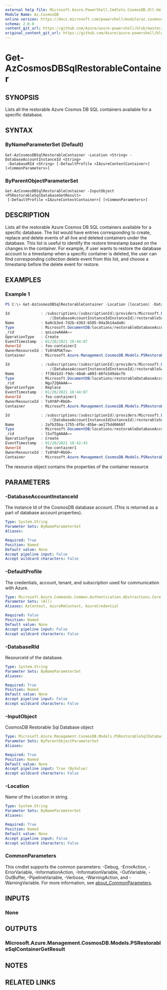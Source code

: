 ```yaml
---
external help file: Microsoft.Azure.PowerShell.Cmdlets.CosmosDB.dll-Help.xml
Module Name: Az.CosmosDB
online version: https://docs.microsoft.com/powershell/module/az.cosmosdb/get-azcosmosdbsqlrestorablecontainer
schema: 2.0.0
content_git_url: https://github.com/Azure/azure-powershell/blob/master/src/CosmosDB/CosmosDB/help/Get-AzCosmosDBSqlRestorableContainer.md
original_content_git_url: https://github.com/Azure/azure-powershell/blob/master/src/CosmosDB/CosmosDB/help/Get-AzCosmosDBSqlRestorableContainer.md
---
```


# Get-AzCosmosDBSqlRestorableContainer

## SYNOPSIS
Lists all the restorable Azure Cosmos DB SQL containers available for a specific database.

## SYNTAX

### ByNameParameterSet (Default)
```
Get-AzCosmosDBSqlRestorableContainer -Location <String> -DatabaseAccountInstanceId <String>
 -DatabaseRId <String> [-DefaultProfile <IAzureContextContainer>] [<CommonParameters>]
```

### ByParentObjectParameterSet
```
Get-AzCosmosDBSqlRestorableContainer -InputObject <PSRestorableSqlDatabaseGetResult>
 [-DefaultProfile <IAzureContextContainer>] [<CommonParameters>]
```

## DESCRIPTION
Lists all the restorable Azure Cosmos DB SQL containers available for a specific database.
The list would have entries corresponding to create, replace and delete events of all live and deleted containers under the database.
This list is useful to identify the restore timestamp based on the changes in the container. 
For example, if user wants to restore the database account to a timestamp when a specific container is deleted, the user can find corresponding collection delete event from this list, and choose a timestamp before the delete event for restore.

## EXAMPLES

### Example 1
```powershell
PS C:\> Get-AzCosmosDBSqlRestorableContainer -Location {location} -DatabaseAccountInstanceId {DatabaseAccountInstanceIdInstanceId} -DatabaseRId {DatabaseRId}

Id              : /subscriptions/{subscriptionId}/providers/Microsoft.DocumentDB/locations/{location}/restorableDatabaseAccounts
                    /{DatabaseAccountInstanceIdInstanceId}/restorableSqlContainers/6a0cb3e4-7d2b-4363-b585-04a3b14ada8c
Name            : 6a0cb3e4-7d2b-4363-b585-04a3b14ada8c
Type            : Microsoft.DocumentDB/locations/restorableDatabaseAccounts/restorableSqlContainers
_rid            : qsLuzwAAAA==
OperationType   : Create
EventTimestamp  : 01/20/2021 18:44:07
OwnerId         : foo-container2
OwnerResourceId : Ts0YAPGKTvw=
Container       : Microsoft.Azure.Management.CosmosDB.Models.PSRestorableSqlContainerPropertiesResourceContainer

Id              : /subscriptions/{subscriptionId}/providers/Microsoft.DocumentDB/locations/{location}/restorableDatabaseAccounts
                    /{DatabaseAccountInstanceIdInstanceId}/restorableSqlContainers/ff36d1d3-f9dc-40a0-a003-60fe349abcfb
Name            : ff36d1d3-f9dc-40a0-a003-60fe349abcfb
Type            : Microsoft.DocumentDB/locations/restorableDatabaseAccounts/restorableSqlContainers
_rid            : Ngu72QAAAA==
OperationType   : Replace
EventTimestamp  : 01/20/2021 18:44:07
OwnerId         : foo-container1
OwnerResourceId : Ts0YAP+RbG0=
Container       : Microsoft.Azure.Management.CosmosDB.Models.PSRestorableSqlContainerPropertiesResourceContainer

Id              : /subscriptions/{subscriptionId}/providers/Microsoft.DocumentDB/locations/{location}/restorableDatabaseAccounts
                    /{DatabaseAccountInstanceIdInstanceId}/restorableSqlContainers/2afb35ba-1755-4fbc-85be-ae175dd0668f
Name            : 2afb35ba-1755-4fbc-85be-ae175dd0668f
Type            : Microsoft.DocumentDB/locations/restorableDatabaseAccounts/restorableSqlContainers
_rid            : lSuf5gAAAA==
OperationType   : Create
EventTimestamp  : 01/20/2021 18:42:43
OwnerId         : foo-container1
OwnerResourceId : Ts0YAP+RbG0=
Container       : Microsoft.Azure.Management.CosmosDB.Models.PSRestorableSqlContainerPropertiesResourceContainer
```

The resource object contains the properties of the container resource

## PARAMETERS

### -DatabaseAccountInstanceId
The instance Id of the CosmosDB database account.
(This is returned as a part of database account properties).

```yaml
Type: System.String
Parameter Sets: ByNameParameterSet
Aliases:

Required: True
Position: Named
Default value: None
Accept pipeline input: False
Accept wildcard characters: False
```

### -DefaultProfile
The credentials, account, tenant, and subscription used for communication with Azure.

```yaml
Type: Microsoft.Azure.Commands.Common.Authentication.Abstractions.Core.IAzureContextContainer
Parameter Sets: (All)
Aliases: AzContext, AzureRmContext, AzureCredential

Required: False
Position: Named
Default value: None
Accept pipeline input: False
Accept wildcard characters: False
```

### -DatabaseRId
ResourceId of the database.

```yaml
Type: System.String
Parameter Sets: ByNameParameterSet
Aliases:

Required: True
Position: Named
Default value: None
Accept pipeline input: False
Accept wildcard characters: False
```

### -InputObject
CosmosDB Restorable Sql Database object

```yaml
Type: Microsoft.Azure.Management.CosmosDB.Models.PSRestorableSqlDatabaseGetResult
Parameter Sets: ByParentObjectParameterSet
Aliases:

Required: True
Position: Named
Default value: None
Accept pipeline input: True (ByValue)
Accept wildcard characters: False
```

### -Location
Name of the Location in string.

```yaml
Type: System.String
Parameter Sets: ByNameParameterSet
Aliases:

Required: True
Position: Named
Default value: None
Accept pipeline input: False
Accept wildcard characters: False
```

### CommonParameters
This cmdlet supports the common parameters: -Debug, -ErrorAction, -ErrorVariable, -InformationAction, -InformationVariable, -OutVariable, -OutBuffer, -PipelineVariable, -Verbose, -WarningAction, and -WarningVariable. For more information, see [about_CommonParameters](http://go.microsoft.com/fwlink/?LinkID=113216).

## INPUTS

### None

## OUTPUTS

### Microsoft.Azure.Management.CosmosDB.Models.PSRestorableSqlContainerGetResult

## NOTES

## RELATED LINKS
